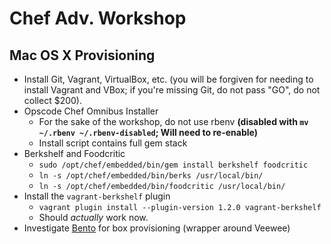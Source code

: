 # Chef Adv. Workshop

## Mac OS X Provisioning
* Install Git, Vagrant, VirtualBox, etc. (you will be forgiven for needing to install Vagrant and VBox; if you're missing Git, do not pass "GO", do not collect $200).
* Opscode Chef Omnibus Installer
    * For the sake of the workshop, do not use rbenv **(disabled with `mv ~/.rbenv ~/.rbenv-disabled`; Will need to re-enable)**
    * Install script contains full gem stack
* Berkshelf and Foodcritic
	* `sudo /opt/chef/embedded/bin/gem install berkshelf foodcritic`
	* `ln -s /opt/chef/embedded/bin/berks /usr/local/bin/`
	* `ln -s /opt/chef/embedded/bin/foodcritic /usr/local/bin/`
* Install the `vagrant-berkshelf` plugin
    * `vagrant plugin install --plugin-version 1.2.0 vagrant-berkshelf`
    * Should *actually* work now.
* Investigate [Bento](https://github.com/opscode/bento) for box provisioning (wrapper around Veewee)